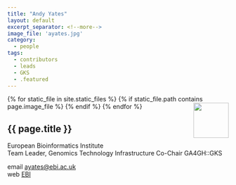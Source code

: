 ```yaml
---
title: "Andy Yates"
layout: default
excerpt_separator: <!--more-->
image_file: 'ayates.jpg'
category:
  - people
tags:
  - contributors
  - leads
  - GKS
  - .featured
---
```


{% for static_file in site.static_files %}
  {% if static_file.path contains page.image_file %}
<img style="float: right; width: 80px;" src="{{ static_file.path | relative_url}}" />
  {% endif %}
{% endfor %}

## {{ page.title }}

European Bioinformatics Institute  
Team Leader, Genomics Technology Infrastructure 
Co-Chair GA4GH::GKS

<!--more-->

email [ayates@ebi.ac.uk](mailto:ayates@ebi.ac.uk)  
web [EBI](https://www.ebi.ac.uk/about/people/andy-yates)  
